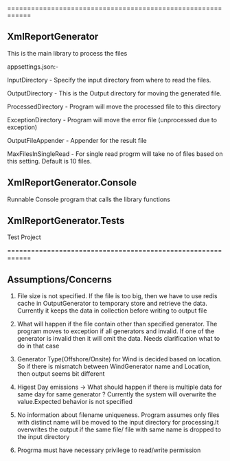 ============================================================

XmlReportGenerator
------------------
This is the main library to process the files

appsettings.json:-

InputDirectory - Specify the input directory from where to read the files.

OutputDirectory - This is the Output directory for moving the generated file.

ProcessedDirectory - Program will move the processed file to this directory

ExceptionDirectory -  Program will move the error file (unprocessed due to exception)

OutputFileAppender - Appender for the result file

MaxFilesInSingleRead - For single read progrm will take no of files based on this setting. Default is 10 files.

XmlReportGenerator.Console
---------------------------
Runnable Console program that calls the library functions

XmlReportGenerator.Tests
-------------------------

Test Project

============================================================

Assumptions/Concerns
-------------------------------------

1) File size is not specified. If the file is too big, then we have to use redis cache in OutputGenerator to temporary store and retrieve the data.
   Currently it keeps the data in collection before writing to output file

2) What will happen if the file contain other than specified generator.  The program moves to exception if all generators and invalid.
   If one of the generator is invalid then it will omit the data. Needs clarification what to do in that case

3) Generator Type(Offshore/Onsite) for Wind is decided based on location. So if there is mismatch between WindGenerator name and Location, then output seems bit different

4) Higest Day emissions -> What should happen if there is multiple data for same day for same generator ? Currently the system will overwrite the value.Expected behavior is not specified

5) No information about filename uniqueness. Program assumes only files with distinct name will be moved to the input directory for processing.It overwrites the output if the same file/ file with 
   same name is dropped to the input directory

6) Progrma must have necessary privilege to read/write permission




